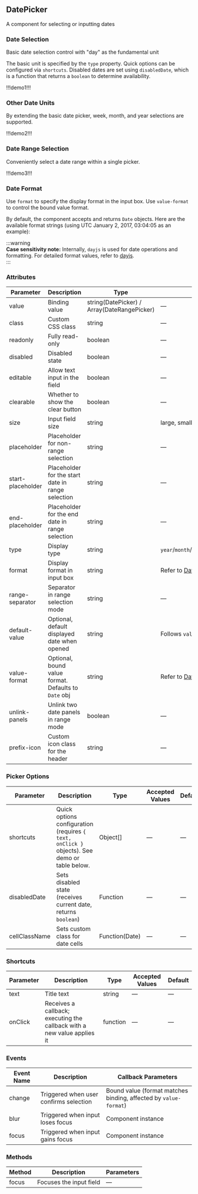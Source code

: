 ## DatePicker  

A component for selecting or inputting dates  

### Date Selection  

Basic date selection control with "day" as the fundamental unit  

The basic unit is specified by the `type` property. Quick options can be configured via `shortcuts`. Disabled dates are set using `disabledDate`, which is a function that returns a `boolean` to determine availability.  

!!!demo1!!!  

### Other Date Units  

By extending the basic date picker, week, month, and year selections are supported.  

!!!demo2!!!  

### Date Range Selection  

Conveniently select a date range within a single picker.  

!!!demo3!!!  

### Date Format  

Use `format` to specify the display format in the input box. Use `value-format` to control the bound value format.  

By default, the component accepts and returns `Date` objects. Here are the available format strings (using UTC January 2, 2017, 03:04:05 as an example):  

:::warning  
**Case sensitivity note:** Internally, `dayjs` is used for date operations and formatting. For detailed format values, refer to [dayjs](https://dayjs.fenxianglu.cn/).  
:::  

### Attributes  

| Parameter           | Description                                          | Type                                               | Accepted Values                                                       | Default        |  
| ------------------- | ---------------------------------------------------- | -------------------------------------------------- | --------------------------------------------------------------------- | -------------- |  
| value               | Binding value                                        | string(DatePicker) / Array<string>(DateRangePicker) | —                                                                     | —              |  
| class               | Custom CSS class                                     | string                                             | —                                                                     | —              |  
| readonly            | Fully read-only                                      | boolean                                            | —                                                                     | false          |  
| disabled            | Disabled state                                       | boolean                                            | —                                                                     | false          |  
| editable            | Allow text input in the field                        | boolean                                            | —                                                                     | true           |  
| clearable           | Whether to show the clear button                     | boolean                                            | —                                                                     | true           |  
| size                | Input field size                                     | string                                             | large, small, mini                                                    | —              |  
| placeholder         | Placeholder for non-range selection                  | string                                             | —                                                                     | —              |  
| start-placeholder   | Placeholder for the start date in range selection    | string                                             | —                                                                     | —              |  
| end-placeholder     | Placeholder for the end date in range selection      | string                                             | —                                                                     | —              |  
| type                | Display type                                         | string                                             | `year`/`month`/`date`/`week`/`datetime`/`daterange`/`datetimerange`   | date           |  
| format              | Display format in input box                          | string                                             | Refer to [Date Format](https://dayjs.fenxianglu.cn/)                  | yyyy-MM-dd     |  
| range-separator     | Separator in range selection mode                    | string                                             | —                                                                     | '-'            |  
| default-value       | Optional, default displayed date when opened         | string                                             | Follows `value-format`                                                | —              |  
| value-format        | Optional, bound value format. Defaults to `Date` obj | string                                             | Refer to [Date Format](https://dayjs.fenxianglu.cn/)                  | —              |  
| unlink-panels       | Unlink two date panels in range mode                 | boolean                                            | —                                                                     | false          |  
| prefix-icon         | Custom icon class for the header                     | string                                             | —                                                                     | jk-icon-date   |  

### Picker Options  

| Parameter        | Description                                                                 | Type            | Accepted Values | Default |  
| ---------------- | --------------------------------------------------------------------------- | --------------- | --------------- | ------- |  
| shortcuts        | Quick options configuration (requires `{ text, onClick }` objects). See demo or table below. | Object[]        | —               | —       |  
| disabledDate     | Sets disabled state (receives current date, returns `boolean`)              | Function        | —               | —       |  
| cellClassName   | Sets custom class for date cells                                            | Function(Date)  | —               | —       |  

### Shortcuts  

| Parameter | Description                                                                 | Type       | Accepted Values | Default |  
| --------- | --------------------------------------------------------------------------- | ---------- | --------------- | ------- |  
| text      | Title text                                                                  | string     | —               | —       |  
| onClick   | Receives a callback; executing the callback with a new value applies it     | function   | —               | —       |  

### Events  

| Event Name   | Description                               | Callback Parameters                                      |  
| ------------ | ----------------------------------------- | -------------------------------------------------------- |  
| change       | Triggered when user confirms selection    | Bound value (format matches binding, affected by `value-format`) |  
| blur         | Triggered when input loses focus          | Component instance                                       |  
| focus        | Triggered when input gains focus          | Component instance                                       |  

### Methods  

| Method | Description                  | Parameters |  
| ------ | ---------------------------- | ---------- |  
| focus  | Focuses the input field      | —          |